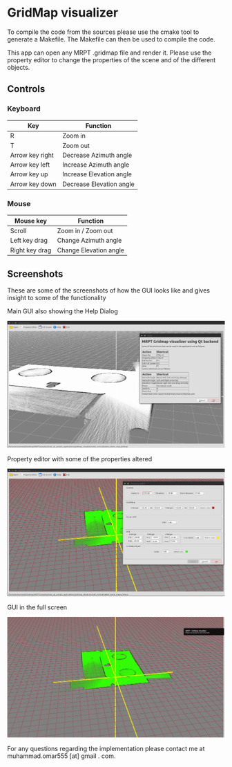 # GridMap visualizer

To compile the code from the sources please use the cmake tool to generate a Makefile. The Makefile can then be used to compile the code.

This app can open any MRPT .gridmap file and render it. Please use the property editor to change the properties of the scene and of the different objects.

## Controls

### Keyboard


| Key             | Function                 |
|-----------------|--------------------------|
| R               | Zoom in                  |
| T               | Zoom out                 |
| Arrow key right | Decrease Azimuth angle   |
| Arrow key left  | Increase Azimuth angle   |
| Arrow key up    | Increase Elevation angle |
| Arrow key down  | Decrease Elevation angle |

### Mouse

| Mouse key      | Function               |
|----------------|------------------------|
| Scroll         | Zoom in / Zoom out     |
| Left key drag  | Change Azimuth angle   |
| Right key drag | Change Elevation angle |


## Screenshots

These are some of the screenshots of how the GUI looks like and gives insight to some of the functionality

Main GUI also showing the Help Dialog

![](https://raw.githubusercontent.com/musaeed/MRPT-Demo-Applications/master/Other_files/gridmap_1.png )

Property editor with some of the properties altered

![enter image description here](https://raw.githubusercontent.com/musaeed/MRPT-Demo-Applications/master/Other_files/gridmap_2.png)

GUI in the full screen

![enter image description here](https://raw.githubusercontent.com/musaeed/MRPT-Demo-Applications/master/Other_files/gridmap_3.png)

For any questions regarding the implementation please contact me at muhammad.omar555 [at] gmail . com.